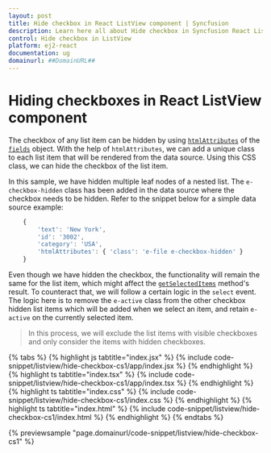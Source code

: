 ```yaml
---
layout: post
title: Hide checkbox in React ListView component | Syncfusion
description: Learn here all about Hide checkbox in Syncfusion React ListView component of Syncfusion Essential JS 2 and more.
control: Hide checkbox in ListView 
platform: ej2-react
documentation: ug
domainurl: ##DomainURL##
---
```


# Hiding checkboxes in React ListView component

The checkbox of any list item can be hidden by using [`htmlAttributes`](https://ej2.syncfusion.com/react/documentation/api/list-view/#htmlattributes) of the [`fields`](https://ej2.syncfusion.com/react/documentation/api/list-view/#fields) object. With the help of `htmlAttributes`, we can add a unique class to each list item that will be rendered from the data source. Using this CSS class, we can hide the checkbox of the list item.

In this sample, we have hidden multiple leaf nodes of a nested list. The `e-checkbox-hidden` class has been added in the data source where the checkbox needs to be hidden. Refer to the snippet below for a simple data source example:

```ts
    {
        'text': 'New York',
        'id': '3002',
        'category': 'USA',
        'htmlAttributes': { 'class': 'e-file e-checkbox-hidden' }
    }
```

Even though we have hidden the checkbox, the functionality will remain the same for the list item, which might affect the [`getSelectedItems`](https://ej2.syncfusion.com/react/documentation/api/list-view/#getselecteditems) method's result. To counteract that, we will follow a certain logic in the `select` event. The logic here is to remove the `e-active` class from the other checkbox hidden list items which will be added when we select an item, and retain `e-active` on the currently selected item.

> In this process, we will exclude the list items with visible checkboxes and only consider the items with hidden checkboxes.

{% tabs %}
{% highlight js tabtitle="index.jsx" %}
{% include code-snippet/listview/hide-checkbox-cs1/app/index.jsx %}
{% endhighlight %}
{% highlight ts tabtitle="index.tsx" %}
{% include code-snippet/listview/hide-checkbox-cs1/app/index.tsx %}
{% endhighlight %}
{% highlight ts tabtitle="index.css" %}
{% include code-snippet/listview/hide-checkbox-cs1/index.css %}
{% endhighlight %}
{% highlight ts tabtitle="index.html" %}
{% include code-snippet/listview/hide-checkbox-cs1/index.html %}
{% endhighlight %}
{% endtabs %}

 {% previewsample "page.domainurl/code-snippet/listview/hide-checkbox-cs1" %}
